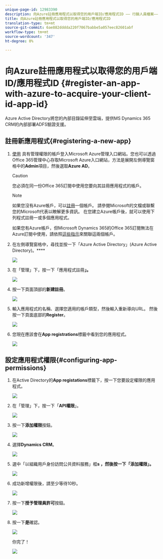 ```yaml
---
unique-page-id: 12983390
description: 向Azure註冊應用程式以取得您的用戶端ID/應用程式ID —— 行銷人員檔案——產品檔案
title: 向Azure註冊應用程式以取得您的用戶端ID/應用程式ID
translation-type: tm+mt
source-git-commit: 6ae882dddda220f7067babbe5a057eec82601abf
workflow-type: tm+mt
source-wordcount: '347'
ht-degree: 0%

---
```



# 向Azure註冊應用程式以取得您的用戶端ID/應用程式ID {#register-an-app-with-azure-to-acquire-your-client-id-app-id}

Azure Active Directory將您的內部目錄延伸至雲端，提供MS Dynamics 365 CRM的內部部署ADFS驗證支援。

## 註冊新應用程式{#registering-a-new-app}

1. [使用](https://manage.windowsazure.com/) 具有管理權限的帳戶登入Microsoft Azure管理入口網站。您也可以透過Office 365管理中心存取Microsoft Azure入口網站，方法是展開左側導覽窗格中的&#x200B;**Admin**&#x200B;項目，然後選取&#x200B;**Azure AD**。

   >[!CAUTION]
   >
   >您必須在同一份Office 365訂閱中使用您要向其註冊應用程式的帳戶。

   >[!NOTE]
   >
   >如果您沒有Azure帳戶，可以[註冊](https://azure.microsoft.com/en-us/free/)一個帳戶。 請參閱Microsoft的文檔或聯繫您的Microsoft代表以瞭解更多資訊。 在您建立Azure帳戶後，就可以使用下列程式註冊一或多個應用程式。
   >
   >
   >如果您有Azure帳戶，但Microsoft Dynamics 365的Office 365訂閱無法在Azure訂閱中使用，請依照[這些指示](https://msdn.microsoft.com/office/office365/howto/setup-development-environment#bk_CreateAzureSubscription)來關聯這兩個帳戶。

1. 在左側導覽窗格中，尋找並按一下「Azure Active Directory」(Azure Active Directory)。****

   ![](assets/two.png)

1. 在「管理」下，按一下「應用程式註冊&#x200B;**」。**

   ![](assets/three.png)

1. 按一下頁面頂部的&#x200B;**新建註冊**。

   ![](assets/four.png)

1. 輸入應用程式的名稱、選擇您適用的帳戶類型，然後輸入重新導向URL。 然後按一下頁面底部的&#x200B;**Register**。

   ![](assets/five.png)

1. 您現在應該會在&#x200B;**App registrations**&#x200B;標籤中看到您的應用程式。

   ![](assets/six.png)

## 設定應用程式權限{#configuring-app-permissions}

1. 在Active Directory的&#x200B;**App registations**&#x200B;標籤下，按一下您要設定權限的應用程式。

   ![](assets/seven.png)

1. 在「管理」下，按一下「**API權限**」。

   ![](assets/eight.png)

1. 按一下&#x200B;**添加權限**&#x200B;按鈕。

   ![](assets/nine.png)

1. 選擇&#x200B;**Dynamics CRM**。

   ![](assets/ten.png)

1. 選中「以組織用戶身份訪問公共資料服務」框****s **，然後按一下「添加權限」。******

   ![](assets/eleven.png)

1. 成功新增權限後，請至少等待10秒。

   ![](assets/twelve.png)

1. 按一下&#x200B;**授予管理員許可**&#x200B;按鈕。

   ![](assets/thirteen.png)

1. 按一下&#x200B;**是**&#x200B;確認。

   ![](assets/fourteen.png)

   你完了！

   ![](assets/fifteen.png)

